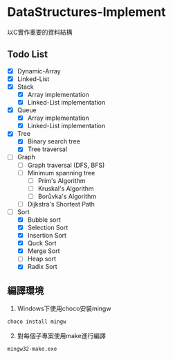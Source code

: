# DataStructures-Implement

以C實作重要的資料結構

## Todo List

- [x] Dynamic-Array
- [x] Linked-List
- [x] Stack
    - [x] Array implementation
    - [x] Linked-List implementation
- [x] Queue
    - [x] Array implementation
    - [x] Linked-List implementation
- [x] Tree
    - [x] Binary search tree
    - [x] Tree traversal
- [ ] Graph
    - [ ] Graph traversal (DFS, BFS)
    - [ ] Minimum spanning tree
        - [ ] Prim's Algorithm
        - [ ] Kruskal's Algorithm
        - [ ] Borůvka's Algorithm
    - [ ] Dijkstra's Shortest Path
- [ ] Sort
    - [x] Bubble sort
    - [x] Selection Sort
    - [x] Insertion Sort
    - [x] Quck Sort
    - [x] Merge Sort
    - [ ] Heap sort
    - [x] Radix Sort

## 編譯環境

1. Windows下使用choco安裝mingw

```cmd
choco install mingw
```

2. 對每個子專案使用make進行編譯

```cmd
mingw32-make.exe
```
